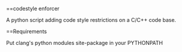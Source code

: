 ==codestyle enforcer

A python script adding code style restrictions on a C/C++ code base.

==Requirements

Put clang's python modules site-package in your PYTHONPATH
